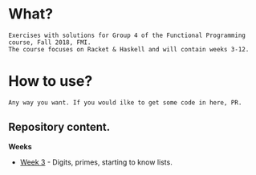 # What?

    Exercises with solutions for Group 4 of the Functional Programming course, Fall 2018, FMI.
    The course focuses on Racket & Haskell and will contain weeks 3-12.

# How to use?

    Any way you want. If you would ilke to get some code in here, PR.

## Repository content.

**Weeks**

- [Week 3](https://github.com/bbsbb/fmi-fp-2018-group4/tree/master/week-3) - Digits, primes, starting to know lists.
